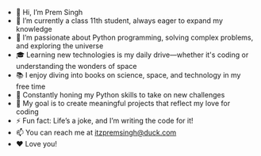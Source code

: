 - 👋 Hi, I’m Prem Singh
- 🌱 I’m currently a class 11th student, always eager to expand my knowledge
- 👀 I’m passionate about Python programming, solving complex problems, and exploring the universe
- 🎓 Learning new technologies is my daily drive—whether it's coding or understanding the wonders of space
- 📚 I enjoy diving into books on science, space, and technology in my free time
- 🧠 Constantly honing my Python skills to take on new challenges
- 🎯 My goal is to create meaningful projects that reflect my love for coding
- ⚡ Fun fact: Life’s a joke, and I’m writing the code for it!
- 📫 You can reach me at itzpremsingh@duck.com
- ♥️ Love you!
